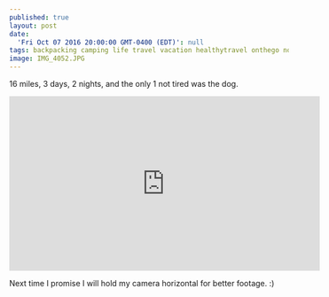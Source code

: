 ```yaml
---
published: true
layout: post
date:
  'Fri Oct 07 2016 20:00:00 GMT-0400 (EDT)': null
tags: backpacking camping life travel vacation healthytravel onthego nocook
image: IMG_4052.JPG
---
```

16 miles, 3 days, 2 nights, and the only 1 not tired was the dog. 

<iframe width="560" height="315" src="https://www.youtube.com/embed/GnTJPg9Glio" frameborder="0" allowfullscreen></iframe>

<br>

Next time I promise I will hold my camera horizontal for better footage. :)
